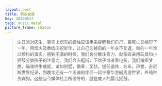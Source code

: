 ```yaml
---
layout: post
title: 蒙古金属
key: 20200517
tags: music metal
picture_frame: shadow
---
```


> 生日派对庆生，事实上熄灭的蜡烛应该用来提醒我们自己，离死亡又缩短了一年。用烟火及香槟庆祝新年，让自己忘掉旧的一年永不复返，新的一年难以预料的事实。感到不满的时候，我们会分散注意力，就像母亲用玩具和小摇鼓分散孩子的注意力。我们会去逛街，下馆子或者看电影，我们编织梦想，瞄准终生成就，诸如别墅，徽章，奖状，提前退休，名车，声誉，吉尼斯世界纪录，到晚年还有一个忠诚的伴侣一起坐豪华游艇周游世界，养纯种贵宾狗。这些当今媒体社会所倡导的，就是成人的婴儿摇鼓。
<!--more-->

